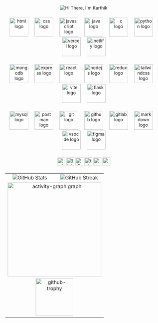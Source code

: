 <div align="center">
  <img src="https://readme-typing-svg.herokuapp.com?font=Poppins&weight=700&size=40&duration=4000&pause=200&color=854DF7&center=true&vCenter=true&width=435&height=80&lines=Hi+There+%F0%9F%91%8B;I'm+Karthik" alt="Hi There, I'm Karthik" />
</div>

###

<div align="center">
  <img src="https://skillicons.dev/icons?i=html" height="60" alt="html logo"  />
  <img width="12" />
  <img src="https://skillicons.dev/icons?i=css" height="60" alt="css logo"  />
  <img width="12" />
  <img src="https://skillicons.dev/icons?i=js" height="60" alt="javascript logo"  />
  <img width="12" />
  <img src="https://skillicons.dev/icons?i=java" height="60" alt="java logo"  />
  <img width="12" />
  <img src="https://skillicons.dev/icons?i=c" height="60" alt="c logo"  />
  <img width="12" />
  <img src="https://skillicons.dev/icons?i=py" height="60" alt="python logo"  />
  <img width="12" />
  <img src="https://skillicons.dev/icons?i=vercel" height="60" alt="vercel logo"  />
  <img width="12" />
  <img src="https://skillicons.dev/icons?i=netlify" height="60" alt="netlify logo"  />
</div>

###

<div align="center">
  <img src="https://skillicons.dev/icons?i=mongodb" height="60" alt="mongodb logo"  />
  <img width="12" />
  <img src="https://skillicons.dev/icons?i=express" height="60" alt="express logo"  />
  <img width="12" />
  <img src="https://skillicons.dev/icons?i=react" height="60" alt="react logo"  />
  <img width="12" />
  <img src="https://skillicons.dev/icons?i=nodejs" height="60" alt="nodejs logo"  />
  <img width="12" />
  <img src="https://skillicons.dev/icons?i=redux" height="60" alt="redux logo"  />
  <img width="12" />
  <img src="https://skillicons.dev/icons?i=tailwind" height="60" alt="tailwindcss logo"  />
  <img width="12" />
  <img src="https://skillicons.dev/icons?i=vite" height="60" alt="vite logo"  />
  <img width="12" />
  <img src="https://skillicons.dev/icons?i=flask" height="60" alt="flask logo"  />
</div>

###

<div align="center">
  <img src="https://skillicons.dev/icons?i=mysql" height="60" alt="mysql logo"  />
  <img width="12" />
  <img src="https://skillicons.dev/icons?i=postman" height="60" alt="postman logo"  />
  <img width="12" />
  <img src="https://skillicons.dev/icons?i=git" height="60" alt="git logo"  />
  <img width="12" />
  <img src="https://skillicons.dev/icons?i=github" height="60" alt="github logo"  />
  <img width="12" />
  <img src="https://skillicons.dev/icons?i=gitlab" height="60" alt="gitlab logo"  />
  <img width="12" />
  <img src="https://skillicons.dev/icons?i=md" height="60" alt="markdown logo"  />
  <img width="12" />
  <img src="https://skillicons.dev/icons?i=vscode" height="60" alt="vsocde logo"  />
  <img width="12" />
  <img src="https://skillicons.dev/icons?i=figma" height="60" alt="figma logo"  />
</div>

###

###

<div align="center">
  <img src="https://img.shields.io/static/v1?message=Whatsapp&logo=whatsapp&label=&color=25D366&logoColor=white&labelColor=&style=for-the-badge" height="25" alt="whatsapp logo"  />
  <img src="https://img.shields.io/static/v1?message=LinkedIn&logo=linkedin&label=&color=0077B5&logoColor=white&labelColor=&style=for-the-badge" height="25" alt="linkedin logo"  />
  <img src="https://img.shields.io/static/v1?message=Discord&logo=discord&label=&color=7289DA&logoColor=white&labelColor=&style=for-the-badge" height="25" alt="discord logo"  />
  <img src="https://img.shields.io/static/v1?message=Telegram&logo=telegram&label=&color=2CA5E0&logoColor=white&labelColor=&style=for-the-badge" height="25" alt="telegram logo"  />
  <img src="https://img.shields.io/static/v1?message=Youtube&logo=youtube&label=&color=FF0000&logoColor=white&labelColor=&style=for-the-badge" height="25" alt="youtube logo"  />
  <img src="https://img.shields.io/static/v1?message=Gmail&logo=gmail&label=&color=D14836&logoColor=white&labelColor=&style=for-the-badge" height="25" alt="gmail logo"  />
</div>

###

###

<table width="100%">
  <tr>
    <td width="50%">
        <div align="center">
          <img align="center" src="https://github-readme-stats.vercel.app/api?username=KarthikSapaliga&count_private=true&show_icons=true&theme=nightowl&hide_border=true&rank_icon=github&bg_color=ffffff00" alt="GitHub Stats" />
        </div>
    </td>
    <td width="50%">
        <div align="center">
          <img src="https://streak-stats.demolab.com?user=KarthikSapaliga&theme=nightowl&hide_border=true&card_width=500&card_height=200&background=FFFFFF00" alt="GitHub Streak" />
        </div>
    </td>
  </tr>
  <tr>
    <td colspan="2">
      <div align="center">
        <img src="https://github-readme-activity-graph.vercel.app/graph?username=KarthikSapaliga&radius=16&theme=nightowl&area=true&order=5&hide_border=true&custom_title=Contribution%20Graph&bg_color=ffffff00" height="300" alt="activity-graph graph"  />
      </div>
    </td>
  </tr>
  <tr>
    <td colspan="2">
      <div align="center">
        <img src="https://github-profile-trophy.vercel.app/?username=KarthikSapaliga&column=5&margin-w=15&margin-h=15&theme=onedark&no-frame=true&title=Commits,Experience,Stars,Repositories,PullRequests,Issues" height="120" alt="github-trophy">
      </div>
    </td>
  </tr>
</table>
